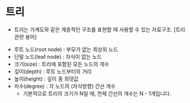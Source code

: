 # 트리
* 트리는 가계도와 같은 계층적인 구조를 표현할 때 사용할 수 있는 자료구조.
[트리 관련 용어]
- 루트 노드(root node) : 부모가 없는 최상위 노드
- 단말 노드(leaf node) : 자식이 없는 노드
- 크기(size) : 트리에 포함된 모든 노드의 개수
- 깊이(depth) : 루트 노드부터의 거리
- 높이(height) : 깊이 중 최댓값
- 차수(degree) : 각 노드의 (자식방향) 간선 개수 
  * 기본적으로 트리의 크기가 N일 때, 전체 간선의 개수는 N - 1개입니다.

